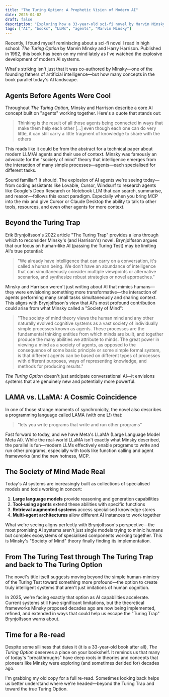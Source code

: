 ```yaml
---
title: "The Turing Option: A Prophetic Vision of Modern AI"
date: 2025-04-02
draft: false
description: "Exploring how a 33-year-old sci-fi novel by Marvin Minsky and Harry Harrison eerily predicted today's AI landscape, from LLMs to agent-based systems."
tags: ["AI", "books", "LLMs", "agents", "Marvin Minsky"]
---
```


Recently, I found myself reminiscing about a sci-fi novel I read in high school: *The Turing Option* by Marvin Minsky and Harry Harrison. Published in 1992, this book has been on my mind lately as I've watched the explosive development of modern AI systems.

What's striking isn't just that it was co-authored by Minsky—one of the founding fathers of artificial intelligence—but how many concepts in the book parallel today's AI landscape.

## Agents Before Agents Were Cool

Throughout *The Turing Option*, Minsky and Harrison describe a core AI concept built on "agents" working together. Here's a quote that stands out:

> Thinking is the result of all those agents being connected in ways that make them help each other [...] even though each one can do very little, it can still carry a little fragment of knowledge to share with the others

This reads like it could be from the abstract for a technical paper about modern LLM/AI agents and their use of context. Minsky was famously an advocate for the "society of mind" theory that intelligence emerges from the interaction of many simple processes—agents—each specialised for different tasks.

Sound familiar? It should. The explosion of AI agents we're seeing today—from coding assistants like Lovable, Cursor, Windsurf to research agents like Google's Deep Research or Notebook LLM that can search, summarise, and reason—follows this exact paradigm. Especially when you bring MCP into the mix and give Cursor or Claude Desktop the ability to talk to other tools, resources, and even other agents for more context.

## Beyond the Turing Trap

Erik Brynjolfsson's 2022 article "The Turing Trap" provides a lens through which to reconsider Minsky's (and Harrison's) novel. Brynjolfsson argues that our focus on human-like AI (passing the Turing Test) may be limiting AI's true potential:

> "We already have intelligence that can carry on a conversation, it's called a human being. We don't have an abundance of intelligence that can simultaneously consider multiple viewpoints or alternative scenarios, and synthesize robust strategies or novel approaches."

Minsky and Harrison weren't just writing about AI that mimics humans—they were envisioning something more transformative—the interaction of agents performing many small tasks simultaneously and sharing context. This aligns with Brynjolfsson's view that AI's most profound contribution could arise from what Minsky called a "Society of Mind":

> "The society of mind theory views the human mind and any other naturally evolved cognitive systems as a vast society of individually simple processes known as agents. These processes are the fundamental thinking entities from which minds are built, and together produce the many abilities we attribute to minds. The great power in viewing a mind as a society of agents, as opposed to the consequence of some basic principle or some simple formal system, is that different agents can be based on different types of processes with different purposes, ways of representing knowledge, and methods for producing results."

*The Turing Option* doesn't just anticipate conversational AI—it envisions systems that are genuinely new and potentially more powerful.

## LAMA vs. LLaMA: A Cosmic Coincidence

In one of those strange moments of synchronicity, the novel also describes a programming language called LAMA (with one L!) that:

> "lets you write programs that write and run other programs"

Fast forward to today, and we have Meta's LLaMA (Large Language Model Meta AI). While the real-world LLaMA isn't exactly what Minsky described, the parallel is fun—modern LLMs effectively enable programs to write and run other programs, especially with tools like function calling and agent frameworks (and the new hotness, MCP.

## The Society of Mind Made Real

Today's AI systems are increasingly built as collections of specialised models and tools working in concert:

1. **Large language models** provide reasoning and generation capabilities
2. **Tool-using agents** extend these abilities with specific functions
3. **Retrieval augmented systems** access specialised knowledge stores
4. **Multi-agent architectures** allow different AI instances to work together

What we're seeing aligns perfectly with Brynjolfsson's perspective—the most promising AI systems aren't just single models trying to mimic humans but complex ecosystems of specialised components working together. This is Minsky's "Society of Mind" theory finally finding its implementation.

## From The Turing Test through The Turing Trap and back to The Turing Option

The novel's title itself suggests moving beyond the simple human-mimicry of the Turing Test toward something more profound—the option to create truly intelligent systems that aren't just imitations of human cognition.

In 2025, we're facing exactly that option as AI capabilities accelerate. Current systems still have significant limitations, but the theoretical frameworks Minsky proposed decades ago are now being implemented, refined, and extended in ways that could help us escape the "Turing Trap" Brynjolfsson warns about.

## Time for a Re-read

Despite some silliness that dates it (it is a 33-year-old book after all), *The Turing Option* deserves a place on your bookshelf. It reminds us that many of today's "breakthroughs" have deep roots in theories and concepts that pioneers like Minsky were exploring (and sometimes derided for) decades ago.

I'm grabbing my old copy for a full re-read. Sometimes looking back helps us better understand where we're headed—beyond the Turing Trap and toward the true Turing Option.
